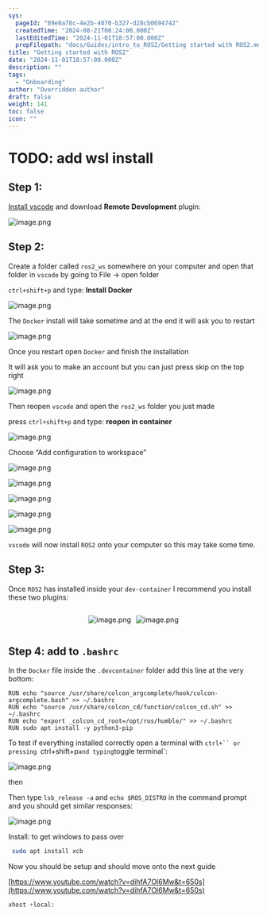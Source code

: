 ```yaml
---
sys:
  pageId: "89e0a78c-4e2b-4070-b327-d28cb0694742"
  createdTime: "2024-08-21T00:24:00.000Z"
  lastEditedTime: "2024-11-01T18:57:00.000Z"
  propFilepath: "docs/Guides/intro_to_ROS2/Getting started with ROS2.md"
title: "Getting started with ROS2"
date: "2024-11-01T18:57:00.000Z"
description: ""
tags:
  - "Onboarding"
author: "Overridden author"
draft: false
weight: 141
toc: false
icon: ""
---
```


# TODO: add wsl install

## Step 1:

[Install vscode](https://code.visualstudio.com/download) and download **Remote Development** plugin:

![image.png](https://prod-files-secure.s3.us-west-2.amazonaws.com/d518164a-d88e-44d1-a4ee-3adb3bd8bce0/efb52993-1881-4a40-b95e-6f020334f022/image.png?X-Amz-Algorithm=AWS4-HMAC-SHA256&X-Amz-Content-Sha256=UNSIGNED-PAYLOAD&X-Amz-Credential=ASIAZI2LB466QQMQV2GN%2F20250210%2Fus-west-2%2Fs3%2Faws4_request&X-Amz-Date=20250210T003711Z&X-Amz-Expires=3600&X-Amz-Security-Token=IQoJb3JpZ2luX2VjEJf%2F%2F%2F%2F%2F%2F%2F%2F%2F%2FwEaCXVzLXdlc3QtMiJHMEUCIQDY97SyDmmpJTW0SFVv7G4gJVn6CLHRimuue7AY79PHpwIgQRiRR1U43BdBRiGFKDvj3Bu%2B%2FROf4ehawz15XxKOV1cqiAQIsP%2F%2F%2F%2F%2F%2F%2F%2F%2F%2FARAAGgw2Mzc0MjMxODM4MDUiDFWbqY%2FVpaxDhgZbySrcA7lUANn4oL1XLAMGXt%2BL99RLmoItKph26JJQ1clzUgrk29Ekox1S4lGa8QuFxqY8eBg3ABHFWlJ2wJ%2BpQ4WyiSE8ZOdRhjYL80QtPAv0pur01PCTm%2FftdTBg85lgsy%2FzxQHrZYe1%2FAtKSkZNslTAUd3PlnG6s9vPtUKD4rqsc%2FxzAwNoc5mBn9PTx6xzZq5JGmxbwrMw6%2BRQ3izVxnQDmKgQ39HSVti59YqWiViHBgG%2BeG4J9in0ThEAXUUfEuZBJNOMpGkA3NTZTSKwLQ0A6TIHXrgR80XGwBQun%2BE4K2J2K%2FoQsWsA7HFda1%2FpeEqt1%2F14LGTfmf4wqFQT7ctOM0Wc88RdLeO%2FU1GOD19Jm6gd4enUH8lBPCaO5XAMaLm1F8UD6iJpE2zxXmpg3HAe3sDlXknjNRZvwX4V9eZhwkDIJIDsvgp2NCcSFCWpYLjPbFw9YHJ6Qtj0RSslzIBGqBlLucjcL4x87OrNblE9fWOr78kqg%2Bax%2FFzbMWevTO2ytLoDiV7dSTf8pGPJQTvyU5qmiNTZpsr0oZrlyHY5xglUrRef6RJox9N9ENKS5Cy%2Bq%2FAnkGCrEB%2BP3wlVLkMFrePCKCY7AtF7XDBFUgarP08%2FZyFt%2Fvzm2Gn4LaVGMPfgpL0GOqUBhirU%2Be5bTeYNNYE0GD4WKoqfao%2FZAjZ6JCGPjMN7f9PIcxv4vzLTmtzZ48nmVA%2Bp0jMHYo4BZT7tS9XjtB%2FEY%2FtYLW8njY2EqtHWEIouksXsT0t7YZXbfSCkjobF2uRpz00relGn3gTtoJjiJlzNOR9p3J41%2F5rj%2BwBW8EdQk7eWLPqM%2BdC0X%2BBI%2FQ4Ij62ylu%2FE6jfLue98djTzEFZ6gjjleqFO&X-Amz-Signature=44eb7a3298e0ccf335852075d5b7dcf48ef77a5495bfee5eac803beff003b4e8&X-Amz-SignedHeaders=host&x-id=GetObject)

## Step 2:

Create a folder called `ros2_ws` somewhere on your computer and open that folder in `vscode` by going to File → open folder 

`ctrl+shift+p` and type: **Install Docker**

![image.png](https://prod-files-secure.s3.us-west-2.amazonaws.com/d518164a-d88e-44d1-a4ee-3adb3bd8bce0/2269dc0e-1cd5-47ff-bceb-c04ad9b2eab0/image.png?X-Amz-Algorithm=AWS4-HMAC-SHA256&X-Amz-Content-Sha256=UNSIGNED-PAYLOAD&X-Amz-Credential=ASIAZI2LB466QQMQV2GN%2F20250210%2Fus-west-2%2Fs3%2Faws4_request&X-Amz-Date=20250210T003711Z&X-Amz-Expires=3600&X-Amz-Security-Token=IQoJb3JpZ2luX2VjEJf%2F%2F%2F%2F%2F%2F%2F%2F%2F%2FwEaCXVzLXdlc3QtMiJHMEUCIQDY97SyDmmpJTW0SFVv7G4gJVn6CLHRimuue7AY79PHpwIgQRiRR1U43BdBRiGFKDvj3Bu%2B%2FROf4ehawz15XxKOV1cqiAQIsP%2F%2F%2F%2F%2F%2F%2F%2F%2F%2FARAAGgw2Mzc0MjMxODM4MDUiDFWbqY%2FVpaxDhgZbySrcA7lUANn4oL1XLAMGXt%2BL99RLmoItKph26JJQ1clzUgrk29Ekox1S4lGa8QuFxqY8eBg3ABHFWlJ2wJ%2BpQ4WyiSE8ZOdRhjYL80QtPAv0pur01PCTm%2FftdTBg85lgsy%2FzxQHrZYe1%2FAtKSkZNslTAUd3PlnG6s9vPtUKD4rqsc%2FxzAwNoc5mBn9PTx6xzZq5JGmxbwrMw6%2BRQ3izVxnQDmKgQ39HSVti59YqWiViHBgG%2BeG4J9in0ThEAXUUfEuZBJNOMpGkA3NTZTSKwLQ0A6TIHXrgR80XGwBQun%2BE4K2J2K%2FoQsWsA7HFda1%2FpeEqt1%2F14LGTfmf4wqFQT7ctOM0Wc88RdLeO%2FU1GOD19Jm6gd4enUH8lBPCaO5XAMaLm1F8UD6iJpE2zxXmpg3HAe3sDlXknjNRZvwX4V9eZhwkDIJIDsvgp2NCcSFCWpYLjPbFw9YHJ6Qtj0RSslzIBGqBlLucjcL4x87OrNblE9fWOr78kqg%2Bax%2FFzbMWevTO2ytLoDiV7dSTf8pGPJQTvyU5qmiNTZpsr0oZrlyHY5xglUrRef6RJox9N9ENKS5Cy%2Bq%2FAnkGCrEB%2BP3wlVLkMFrePCKCY7AtF7XDBFUgarP08%2FZyFt%2Fvzm2Gn4LaVGMPfgpL0GOqUBhirU%2Be5bTeYNNYE0GD4WKoqfao%2FZAjZ6JCGPjMN7f9PIcxv4vzLTmtzZ48nmVA%2Bp0jMHYo4BZT7tS9XjtB%2FEY%2FtYLW8njY2EqtHWEIouksXsT0t7YZXbfSCkjobF2uRpz00relGn3gTtoJjiJlzNOR9p3J41%2F5rj%2BwBW8EdQk7eWLPqM%2BdC0X%2BBI%2FQ4Ij62ylu%2FE6jfLue98djTzEFZ6gjjleqFO&X-Amz-Signature=9d47dc7c04066be2af6a8b8f10489011f52ebbbf02e5bf3220eab5588554a824&X-Amz-SignedHeaders=host&x-id=GetObject)

The `Docker` install will take sometime and at the end it will ask you to restart

![image.png](https://prod-files-secure.s3.us-west-2.amazonaws.com/d518164a-d88e-44d1-a4ee-3adb3bd8bce0/ed233f78-be33-4b1f-b89c-9c346c0e961e/image.png?X-Amz-Algorithm=AWS4-HMAC-SHA256&X-Amz-Content-Sha256=UNSIGNED-PAYLOAD&X-Amz-Credential=ASIAZI2LB466QQMQV2GN%2F20250210%2Fus-west-2%2Fs3%2Faws4_request&X-Amz-Date=20250210T003711Z&X-Amz-Expires=3600&X-Amz-Security-Token=IQoJb3JpZ2luX2VjEJf%2F%2F%2F%2F%2F%2F%2F%2F%2F%2FwEaCXVzLXdlc3QtMiJHMEUCIQDY97SyDmmpJTW0SFVv7G4gJVn6CLHRimuue7AY79PHpwIgQRiRR1U43BdBRiGFKDvj3Bu%2B%2FROf4ehawz15XxKOV1cqiAQIsP%2F%2F%2F%2F%2F%2F%2F%2F%2F%2FARAAGgw2Mzc0MjMxODM4MDUiDFWbqY%2FVpaxDhgZbySrcA7lUANn4oL1XLAMGXt%2BL99RLmoItKph26JJQ1clzUgrk29Ekox1S4lGa8QuFxqY8eBg3ABHFWlJ2wJ%2BpQ4WyiSE8ZOdRhjYL80QtPAv0pur01PCTm%2FftdTBg85lgsy%2FzxQHrZYe1%2FAtKSkZNslTAUd3PlnG6s9vPtUKD4rqsc%2FxzAwNoc5mBn9PTx6xzZq5JGmxbwrMw6%2BRQ3izVxnQDmKgQ39HSVti59YqWiViHBgG%2BeG4J9in0ThEAXUUfEuZBJNOMpGkA3NTZTSKwLQ0A6TIHXrgR80XGwBQun%2BE4K2J2K%2FoQsWsA7HFda1%2FpeEqt1%2F14LGTfmf4wqFQT7ctOM0Wc88RdLeO%2FU1GOD19Jm6gd4enUH8lBPCaO5XAMaLm1F8UD6iJpE2zxXmpg3HAe3sDlXknjNRZvwX4V9eZhwkDIJIDsvgp2NCcSFCWpYLjPbFw9YHJ6Qtj0RSslzIBGqBlLucjcL4x87OrNblE9fWOr78kqg%2Bax%2FFzbMWevTO2ytLoDiV7dSTf8pGPJQTvyU5qmiNTZpsr0oZrlyHY5xglUrRef6RJox9N9ENKS5Cy%2Bq%2FAnkGCrEB%2BP3wlVLkMFrePCKCY7AtF7XDBFUgarP08%2FZyFt%2Fvzm2Gn4LaVGMPfgpL0GOqUBhirU%2Be5bTeYNNYE0GD4WKoqfao%2FZAjZ6JCGPjMN7f9PIcxv4vzLTmtzZ48nmVA%2Bp0jMHYo4BZT7tS9XjtB%2FEY%2FtYLW8njY2EqtHWEIouksXsT0t7YZXbfSCkjobF2uRpz00relGn3gTtoJjiJlzNOR9p3J41%2F5rj%2BwBW8EdQk7eWLPqM%2BdC0X%2BBI%2FQ4Ij62ylu%2FE6jfLue98djTzEFZ6gjjleqFO&X-Amz-Signature=4fbf5153f4ecca01d83c4bf63e5526ee2895cab530f147bce9b5ec1ab521d65e&X-Amz-SignedHeaders=host&x-id=GetObject)

Once you restart open `Docker` and finish the installation

It will ask you to make an account but you can just press skip on the top right

![image.png](https://prod-files-secure.s3.us-west-2.amazonaws.com/d518164a-d88e-44d1-a4ee-3adb3bd8bce0/21010ad9-1659-4fd9-9f59-9932a09b2a3d/image.png?X-Amz-Algorithm=AWS4-HMAC-SHA256&X-Amz-Content-Sha256=UNSIGNED-PAYLOAD&X-Amz-Credential=ASIAZI2LB466QQMQV2GN%2F20250210%2Fus-west-2%2Fs3%2Faws4_request&X-Amz-Date=20250210T003711Z&X-Amz-Expires=3600&X-Amz-Security-Token=IQoJb3JpZ2luX2VjEJf%2F%2F%2F%2F%2F%2F%2F%2F%2F%2FwEaCXVzLXdlc3QtMiJHMEUCIQDY97SyDmmpJTW0SFVv7G4gJVn6CLHRimuue7AY79PHpwIgQRiRR1U43BdBRiGFKDvj3Bu%2B%2FROf4ehawz15XxKOV1cqiAQIsP%2F%2F%2F%2F%2F%2F%2F%2F%2F%2FARAAGgw2Mzc0MjMxODM4MDUiDFWbqY%2FVpaxDhgZbySrcA7lUANn4oL1XLAMGXt%2BL99RLmoItKph26JJQ1clzUgrk29Ekox1S4lGa8QuFxqY8eBg3ABHFWlJ2wJ%2BpQ4WyiSE8ZOdRhjYL80QtPAv0pur01PCTm%2FftdTBg85lgsy%2FzxQHrZYe1%2FAtKSkZNslTAUd3PlnG6s9vPtUKD4rqsc%2FxzAwNoc5mBn9PTx6xzZq5JGmxbwrMw6%2BRQ3izVxnQDmKgQ39HSVti59YqWiViHBgG%2BeG4J9in0ThEAXUUfEuZBJNOMpGkA3NTZTSKwLQ0A6TIHXrgR80XGwBQun%2BE4K2J2K%2FoQsWsA7HFda1%2FpeEqt1%2F14LGTfmf4wqFQT7ctOM0Wc88RdLeO%2FU1GOD19Jm6gd4enUH8lBPCaO5XAMaLm1F8UD6iJpE2zxXmpg3HAe3sDlXknjNRZvwX4V9eZhwkDIJIDsvgp2NCcSFCWpYLjPbFw9YHJ6Qtj0RSslzIBGqBlLucjcL4x87OrNblE9fWOr78kqg%2Bax%2FFzbMWevTO2ytLoDiV7dSTf8pGPJQTvyU5qmiNTZpsr0oZrlyHY5xglUrRef6RJox9N9ENKS5Cy%2Bq%2FAnkGCrEB%2BP3wlVLkMFrePCKCY7AtF7XDBFUgarP08%2FZyFt%2Fvzm2Gn4LaVGMPfgpL0GOqUBhirU%2Be5bTeYNNYE0GD4WKoqfao%2FZAjZ6JCGPjMN7f9PIcxv4vzLTmtzZ48nmVA%2Bp0jMHYo4BZT7tS9XjtB%2FEY%2FtYLW8njY2EqtHWEIouksXsT0t7YZXbfSCkjobF2uRpz00relGn3gTtoJjiJlzNOR9p3J41%2F5rj%2BwBW8EdQk7eWLPqM%2BdC0X%2BBI%2FQ4Ij62ylu%2FE6jfLue98djTzEFZ6gjjleqFO&X-Amz-Signature=3bb5452d58d9fc518b985888520637c4b5c45d43ce36c7e894a5beac40091b4f&X-Amz-SignedHeaders=host&x-id=GetObject)

Then reopen `vscode` and open the `ros2_ws` folder you just made

press `ctrl+shift+p` and type: **reopen in container**

![image.png](https://prod-files-secure.s3.us-west-2.amazonaws.com/d518164a-d88e-44d1-a4ee-3adb3bd8bce0/4e93b8c2-41ad-488c-8095-c74205196118/image.png?X-Amz-Algorithm=AWS4-HMAC-SHA256&X-Amz-Content-Sha256=UNSIGNED-PAYLOAD&X-Amz-Credential=ASIAZI2LB466QQMQV2GN%2F20250210%2Fus-west-2%2Fs3%2Faws4_request&X-Amz-Date=20250210T003711Z&X-Amz-Expires=3600&X-Amz-Security-Token=IQoJb3JpZ2luX2VjEJf%2F%2F%2F%2F%2F%2F%2F%2F%2F%2FwEaCXVzLXdlc3QtMiJHMEUCIQDY97SyDmmpJTW0SFVv7G4gJVn6CLHRimuue7AY79PHpwIgQRiRR1U43BdBRiGFKDvj3Bu%2B%2FROf4ehawz15XxKOV1cqiAQIsP%2F%2F%2F%2F%2F%2F%2F%2F%2F%2FARAAGgw2Mzc0MjMxODM4MDUiDFWbqY%2FVpaxDhgZbySrcA7lUANn4oL1XLAMGXt%2BL99RLmoItKph26JJQ1clzUgrk29Ekox1S4lGa8QuFxqY8eBg3ABHFWlJ2wJ%2BpQ4WyiSE8ZOdRhjYL80QtPAv0pur01PCTm%2FftdTBg85lgsy%2FzxQHrZYe1%2FAtKSkZNslTAUd3PlnG6s9vPtUKD4rqsc%2FxzAwNoc5mBn9PTx6xzZq5JGmxbwrMw6%2BRQ3izVxnQDmKgQ39HSVti59YqWiViHBgG%2BeG4J9in0ThEAXUUfEuZBJNOMpGkA3NTZTSKwLQ0A6TIHXrgR80XGwBQun%2BE4K2J2K%2FoQsWsA7HFda1%2FpeEqt1%2F14LGTfmf4wqFQT7ctOM0Wc88RdLeO%2FU1GOD19Jm6gd4enUH8lBPCaO5XAMaLm1F8UD6iJpE2zxXmpg3HAe3sDlXknjNRZvwX4V9eZhwkDIJIDsvgp2NCcSFCWpYLjPbFw9YHJ6Qtj0RSslzIBGqBlLucjcL4x87OrNblE9fWOr78kqg%2Bax%2FFzbMWevTO2ytLoDiV7dSTf8pGPJQTvyU5qmiNTZpsr0oZrlyHY5xglUrRef6RJox9N9ENKS5Cy%2Bq%2FAnkGCrEB%2BP3wlVLkMFrePCKCY7AtF7XDBFUgarP08%2FZyFt%2Fvzm2Gn4LaVGMPfgpL0GOqUBhirU%2Be5bTeYNNYE0GD4WKoqfao%2FZAjZ6JCGPjMN7f9PIcxv4vzLTmtzZ48nmVA%2Bp0jMHYo4BZT7tS9XjtB%2FEY%2FtYLW8njY2EqtHWEIouksXsT0t7YZXbfSCkjobF2uRpz00relGn3gTtoJjiJlzNOR9p3J41%2F5rj%2BwBW8EdQk7eWLPqM%2BdC0X%2BBI%2FQ4Ij62ylu%2FE6jfLue98djTzEFZ6gjjleqFO&X-Amz-Signature=06d849bbd204c59361e69d5680da5e64595f630984d1df98e5a6d566e3550026&X-Amz-SignedHeaders=host&x-id=GetObject)

Choose “Add configuration to workspace”

![image.png](https://prod-files-secure.s3.us-west-2.amazonaws.com/d518164a-d88e-44d1-a4ee-3adb3bd8bce0/9560b282-5060-4989-ba37-97e7b2c22476/image.png?X-Amz-Algorithm=AWS4-HMAC-SHA256&X-Amz-Content-Sha256=UNSIGNED-PAYLOAD&X-Amz-Credential=ASIAZI2LB466QQMQV2GN%2F20250210%2Fus-west-2%2Fs3%2Faws4_request&X-Amz-Date=20250210T003711Z&X-Amz-Expires=3600&X-Amz-Security-Token=IQoJb3JpZ2luX2VjEJf%2F%2F%2F%2F%2F%2F%2F%2F%2F%2FwEaCXVzLXdlc3QtMiJHMEUCIQDY97SyDmmpJTW0SFVv7G4gJVn6CLHRimuue7AY79PHpwIgQRiRR1U43BdBRiGFKDvj3Bu%2B%2FROf4ehawz15XxKOV1cqiAQIsP%2F%2F%2F%2F%2F%2F%2F%2F%2F%2FARAAGgw2Mzc0MjMxODM4MDUiDFWbqY%2FVpaxDhgZbySrcA7lUANn4oL1XLAMGXt%2BL99RLmoItKph26JJQ1clzUgrk29Ekox1S4lGa8QuFxqY8eBg3ABHFWlJ2wJ%2BpQ4WyiSE8ZOdRhjYL80QtPAv0pur01PCTm%2FftdTBg85lgsy%2FzxQHrZYe1%2FAtKSkZNslTAUd3PlnG6s9vPtUKD4rqsc%2FxzAwNoc5mBn9PTx6xzZq5JGmxbwrMw6%2BRQ3izVxnQDmKgQ39HSVti59YqWiViHBgG%2BeG4J9in0ThEAXUUfEuZBJNOMpGkA3NTZTSKwLQ0A6TIHXrgR80XGwBQun%2BE4K2J2K%2FoQsWsA7HFda1%2FpeEqt1%2F14LGTfmf4wqFQT7ctOM0Wc88RdLeO%2FU1GOD19Jm6gd4enUH8lBPCaO5XAMaLm1F8UD6iJpE2zxXmpg3HAe3sDlXknjNRZvwX4V9eZhwkDIJIDsvgp2NCcSFCWpYLjPbFw9YHJ6Qtj0RSslzIBGqBlLucjcL4x87OrNblE9fWOr78kqg%2Bax%2FFzbMWevTO2ytLoDiV7dSTf8pGPJQTvyU5qmiNTZpsr0oZrlyHY5xglUrRef6RJox9N9ENKS5Cy%2Bq%2FAnkGCrEB%2BP3wlVLkMFrePCKCY7AtF7XDBFUgarP08%2FZyFt%2Fvzm2Gn4LaVGMPfgpL0GOqUBhirU%2Be5bTeYNNYE0GD4WKoqfao%2FZAjZ6JCGPjMN7f9PIcxv4vzLTmtzZ48nmVA%2Bp0jMHYo4BZT7tS9XjtB%2FEY%2FtYLW8njY2EqtHWEIouksXsT0t7YZXbfSCkjobF2uRpz00relGn3gTtoJjiJlzNOR9p3J41%2F5rj%2BwBW8EdQk7eWLPqM%2BdC0X%2BBI%2FQ4Ij62ylu%2FE6jfLue98djTzEFZ6gjjleqFO&X-Amz-Signature=b840947f7eef770dbfe5efd40905d70d2719b0f154ec1a60d6de3c55fd70f646&X-Amz-SignedHeaders=host&x-id=GetObject)

![image.png](https://prod-files-secure.s3.us-west-2.amazonaws.com/d518164a-d88e-44d1-a4ee-3adb3bd8bce0/2ee63f81-886b-48e8-a553-dc6e5eac99e4/image.png?X-Amz-Algorithm=AWS4-HMAC-SHA256&X-Amz-Content-Sha256=UNSIGNED-PAYLOAD&X-Amz-Credential=ASIAZI2LB466QQMQV2GN%2F20250210%2Fus-west-2%2Fs3%2Faws4_request&X-Amz-Date=20250210T003711Z&X-Amz-Expires=3600&X-Amz-Security-Token=IQoJb3JpZ2luX2VjEJf%2F%2F%2F%2F%2F%2F%2F%2F%2F%2FwEaCXVzLXdlc3QtMiJHMEUCIQDY97SyDmmpJTW0SFVv7G4gJVn6CLHRimuue7AY79PHpwIgQRiRR1U43BdBRiGFKDvj3Bu%2B%2FROf4ehawz15XxKOV1cqiAQIsP%2F%2F%2F%2F%2F%2F%2F%2F%2F%2FARAAGgw2Mzc0MjMxODM4MDUiDFWbqY%2FVpaxDhgZbySrcA7lUANn4oL1XLAMGXt%2BL99RLmoItKph26JJQ1clzUgrk29Ekox1S4lGa8QuFxqY8eBg3ABHFWlJ2wJ%2BpQ4WyiSE8ZOdRhjYL80QtPAv0pur01PCTm%2FftdTBg85lgsy%2FzxQHrZYe1%2FAtKSkZNslTAUd3PlnG6s9vPtUKD4rqsc%2FxzAwNoc5mBn9PTx6xzZq5JGmxbwrMw6%2BRQ3izVxnQDmKgQ39HSVti59YqWiViHBgG%2BeG4J9in0ThEAXUUfEuZBJNOMpGkA3NTZTSKwLQ0A6TIHXrgR80XGwBQun%2BE4K2J2K%2FoQsWsA7HFda1%2FpeEqt1%2F14LGTfmf4wqFQT7ctOM0Wc88RdLeO%2FU1GOD19Jm6gd4enUH8lBPCaO5XAMaLm1F8UD6iJpE2zxXmpg3HAe3sDlXknjNRZvwX4V9eZhwkDIJIDsvgp2NCcSFCWpYLjPbFw9YHJ6Qtj0RSslzIBGqBlLucjcL4x87OrNblE9fWOr78kqg%2Bax%2FFzbMWevTO2ytLoDiV7dSTf8pGPJQTvyU5qmiNTZpsr0oZrlyHY5xglUrRef6RJox9N9ENKS5Cy%2Bq%2FAnkGCrEB%2BP3wlVLkMFrePCKCY7AtF7XDBFUgarP08%2FZyFt%2Fvzm2Gn4LaVGMPfgpL0GOqUBhirU%2Be5bTeYNNYE0GD4WKoqfao%2FZAjZ6JCGPjMN7f9PIcxv4vzLTmtzZ48nmVA%2Bp0jMHYo4BZT7tS9XjtB%2FEY%2FtYLW8njY2EqtHWEIouksXsT0t7YZXbfSCkjobF2uRpz00relGn3gTtoJjiJlzNOR9p3J41%2F5rj%2BwBW8EdQk7eWLPqM%2BdC0X%2BBI%2FQ4Ij62ylu%2FE6jfLue98djTzEFZ6gjjleqFO&X-Amz-Signature=85ad8c5c96fddb255893983d1eb13bbef7ad9acb0615e12067b63e7021bdb6ee&X-Amz-SignedHeaders=host&x-id=GetObject)

![image.png](https://prod-files-secure.s3.us-west-2.amazonaws.com/d518164a-d88e-44d1-a4ee-3adb3bd8bce0/ae1580b2-b048-407e-aed9-b584224a7a04/image.png?X-Amz-Algorithm=AWS4-HMAC-SHA256&X-Amz-Content-Sha256=UNSIGNED-PAYLOAD&X-Amz-Credential=ASIAZI2LB466QQMQV2GN%2F20250210%2Fus-west-2%2Fs3%2Faws4_request&X-Amz-Date=20250210T003711Z&X-Amz-Expires=3600&X-Amz-Security-Token=IQoJb3JpZ2luX2VjEJf%2F%2F%2F%2F%2F%2F%2F%2F%2F%2FwEaCXVzLXdlc3QtMiJHMEUCIQDY97SyDmmpJTW0SFVv7G4gJVn6CLHRimuue7AY79PHpwIgQRiRR1U43BdBRiGFKDvj3Bu%2B%2FROf4ehawz15XxKOV1cqiAQIsP%2F%2F%2F%2F%2F%2F%2F%2F%2F%2FARAAGgw2Mzc0MjMxODM4MDUiDFWbqY%2FVpaxDhgZbySrcA7lUANn4oL1XLAMGXt%2BL99RLmoItKph26JJQ1clzUgrk29Ekox1S4lGa8QuFxqY8eBg3ABHFWlJ2wJ%2BpQ4WyiSE8ZOdRhjYL80QtPAv0pur01PCTm%2FftdTBg85lgsy%2FzxQHrZYe1%2FAtKSkZNslTAUd3PlnG6s9vPtUKD4rqsc%2FxzAwNoc5mBn9PTx6xzZq5JGmxbwrMw6%2BRQ3izVxnQDmKgQ39HSVti59YqWiViHBgG%2BeG4J9in0ThEAXUUfEuZBJNOMpGkA3NTZTSKwLQ0A6TIHXrgR80XGwBQun%2BE4K2J2K%2FoQsWsA7HFda1%2FpeEqt1%2F14LGTfmf4wqFQT7ctOM0Wc88RdLeO%2FU1GOD19Jm6gd4enUH8lBPCaO5XAMaLm1F8UD6iJpE2zxXmpg3HAe3sDlXknjNRZvwX4V9eZhwkDIJIDsvgp2NCcSFCWpYLjPbFw9YHJ6Qtj0RSslzIBGqBlLucjcL4x87OrNblE9fWOr78kqg%2Bax%2FFzbMWevTO2ytLoDiV7dSTf8pGPJQTvyU5qmiNTZpsr0oZrlyHY5xglUrRef6RJox9N9ENKS5Cy%2Bq%2FAnkGCrEB%2BP3wlVLkMFrePCKCY7AtF7XDBFUgarP08%2FZyFt%2Fvzm2Gn4LaVGMPfgpL0GOqUBhirU%2Be5bTeYNNYE0GD4WKoqfao%2FZAjZ6JCGPjMN7f9PIcxv4vzLTmtzZ48nmVA%2Bp0jMHYo4BZT7tS9XjtB%2FEY%2FtYLW8njY2EqtHWEIouksXsT0t7YZXbfSCkjobF2uRpz00relGn3gTtoJjiJlzNOR9p3J41%2F5rj%2BwBW8EdQk7eWLPqM%2BdC0X%2BBI%2FQ4Ij62ylu%2FE6jfLue98djTzEFZ6gjjleqFO&X-Amz-Signature=cee86d049c3b23a308fb162751a536f410f0b8eeb7e3439c29da121eea0702e2&X-Amz-SignedHeaders=host&x-id=GetObject)

![image.png](https://prod-files-secure.s3.us-west-2.amazonaws.com/d518164a-d88e-44d1-a4ee-3adb3bd8bce0/53255b28-f75e-430f-b9e3-c0ac8577e42b/image.png?X-Amz-Algorithm=AWS4-HMAC-SHA256&X-Amz-Content-Sha256=UNSIGNED-PAYLOAD&X-Amz-Credential=ASIAZI2LB466QQMQV2GN%2F20250210%2Fus-west-2%2Fs3%2Faws4_request&X-Amz-Date=20250210T003711Z&X-Amz-Expires=3600&X-Amz-Security-Token=IQoJb3JpZ2luX2VjEJf%2F%2F%2F%2F%2F%2F%2F%2F%2F%2FwEaCXVzLXdlc3QtMiJHMEUCIQDY97SyDmmpJTW0SFVv7G4gJVn6CLHRimuue7AY79PHpwIgQRiRR1U43BdBRiGFKDvj3Bu%2B%2FROf4ehawz15XxKOV1cqiAQIsP%2F%2F%2F%2F%2F%2F%2F%2F%2F%2FARAAGgw2Mzc0MjMxODM4MDUiDFWbqY%2FVpaxDhgZbySrcA7lUANn4oL1XLAMGXt%2BL99RLmoItKph26JJQ1clzUgrk29Ekox1S4lGa8QuFxqY8eBg3ABHFWlJ2wJ%2BpQ4WyiSE8ZOdRhjYL80QtPAv0pur01PCTm%2FftdTBg85lgsy%2FzxQHrZYe1%2FAtKSkZNslTAUd3PlnG6s9vPtUKD4rqsc%2FxzAwNoc5mBn9PTx6xzZq5JGmxbwrMw6%2BRQ3izVxnQDmKgQ39HSVti59YqWiViHBgG%2BeG4J9in0ThEAXUUfEuZBJNOMpGkA3NTZTSKwLQ0A6TIHXrgR80XGwBQun%2BE4K2J2K%2FoQsWsA7HFda1%2FpeEqt1%2F14LGTfmf4wqFQT7ctOM0Wc88RdLeO%2FU1GOD19Jm6gd4enUH8lBPCaO5XAMaLm1F8UD6iJpE2zxXmpg3HAe3sDlXknjNRZvwX4V9eZhwkDIJIDsvgp2NCcSFCWpYLjPbFw9YHJ6Qtj0RSslzIBGqBlLucjcL4x87OrNblE9fWOr78kqg%2Bax%2FFzbMWevTO2ytLoDiV7dSTf8pGPJQTvyU5qmiNTZpsr0oZrlyHY5xglUrRef6RJox9N9ENKS5Cy%2Bq%2FAnkGCrEB%2BP3wlVLkMFrePCKCY7AtF7XDBFUgarP08%2FZyFt%2Fvzm2Gn4LaVGMPfgpL0GOqUBhirU%2Be5bTeYNNYE0GD4WKoqfao%2FZAjZ6JCGPjMN7f9PIcxv4vzLTmtzZ48nmVA%2Bp0jMHYo4BZT7tS9XjtB%2FEY%2FtYLW8njY2EqtHWEIouksXsT0t7YZXbfSCkjobF2uRpz00relGn3gTtoJjiJlzNOR9p3J41%2F5rj%2BwBW8EdQk7eWLPqM%2BdC0X%2BBI%2FQ4Ij62ylu%2FE6jfLue98djTzEFZ6gjjleqFO&X-Amz-Signature=f71ac2c3371d6b6be1faf89805a9c82e5d33f884eaab1b22f062037e1492efd8&X-Amz-SignedHeaders=host&x-id=GetObject)

![image.png](https://prod-files-secure.s3.us-west-2.amazonaws.com/d518164a-d88e-44d1-a4ee-3adb3bd8bce0/7c562767-5af9-4ffb-97d1-327bcdf4ee00/image.png?X-Amz-Algorithm=AWS4-HMAC-SHA256&X-Amz-Content-Sha256=UNSIGNED-PAYLOAD&X-Amz-Credential=ASIAZI2LB466QQMQV2GN%2F20250210%2Fus-west-2%2Fs3%2Faws4_request&X-Amz-Date=20250210T003711Z&X-Amz-Expires=3600&X-Amz-Security-Token=IQoJb3JpZ2luX2VjEJf%2F%2F%2F%2F%2F%2F%2F%2F%2F%2FwEaCXVzLXdlc3QtMiJHMEUCIQDY97SyDmmpJTW0SFVv7G4gJVn6CLHRimuue7AY79PHpwIgQRiRR1U43BdBRiGFKDvj3Bu%2B%2FROf4ehawz15XxKOV1cqiAQIsP%2F%2F%2F%2F%2F%2F%2F%2F%2F%2FARAAGgw2Mzc0MjMxODM4MDUiDFWbqY%2FVpaxDhgZbySrcA7lUANn4oL1XLAMGXt%2BL99RLmoItKph26JJQ1clzUgrk29Ekox1S4lGa8QuFxqY8eBg3ABHFWlJ2wJ%2BpQ4WyiSE8ZOdRhjYL80QtPAv0pur01PCTm%2FftdTBg85lgsy%2FzxQHrZYe1%2FAtKSkZNslTAUd3PlnG6s9vPtUKD4rqsc%2FxzAwNoc5mBn9PTx6xzZq5JGmxbwrMw6%2BRQ3izVxnQDmKgQ39HSVti59YqWiViHBgG%2BeG4J9in0ThEAXUUfEuZBJNOMpGkA3NTZTSKwLQ0A6TIHXrgR80XGwBQun%2BE4K2J2K%2FoQsWsA7HFda1%2FpeEqt1%2F14LGTfmf4wqFQT7ctOM0Wc88RdLeO%2FU1GOD19Jm6gd4enUH8lBPCaO5XAMaLm1F8UD6iJpE2zxXmpg3HAe3sDlXknjNRZvwX4V9eZhwkDIJIDsvgp2NCcSFCWpYLjPbFw9YHJ6Qtj0RSslzIBGqBlLucjcL4x87OrNblE9fWOr78kqg%2Bax%2FFzbMWevTO2ytLoDiV7dSTf8pGPJQTvyU5qmiNTZpsr0oZrlyHY5xglUrRef6RJox9N9ENKS5Cy%2Bq%2FAnkGCrEB%2BP3wlVLkMFrePCKCY7AtF7XDBFUgarP08%2FZyFt%2Fvzm2Gn4LaVGMPfgpL0GOqUBhirU%2Be5bTeYNNYE0GD4WKoqfao%2FZAjZ6JCGPjMN7f9PIcxv4vzLTmtzZ48nmVA%2Bp0jMHYo4BZT7tS9XjtB%2FEY%2FtYLW8njY2EqtHWEIouksXsT0t7YZXbfSCkjobF2uRpz00relGn3gTtoJjiJlzNOR9p3J41%2F5rj%2BwBW8EdQk7eWLPqM%2BdC0X%2BBI%2FQ4Ij62ylu%2FE6jfLue98djTzEFZ6gjjleqFO&X-Amz-Signature=2de9e783de326ef951d6862d76027bc82c29aa61fbee62e7b858ae4c3e02f278&X-Amz-SignedHeaders=host&x-id=GetObject)

`vscode` will now install `ROS2` onto your computer so this may take some time.

## Step 3:

Once `ROS2` has installed inside your `dev-container` I recommend you install these two plugins:

<div style="display: flex;flex-direction: row; column-gap:10px; max-width: 630px;justify-content: center;">
<div>

![image.png](https://prod-files-secure.s3.us-west-2.amazonaws.com/d518164a-d88e-44d1-a4ee-3adb3bd8bce0/3fc3d550-5a54-4ba1-ba6b-faa01cdb7369/image.png?X-Amz-Algorithm=AWS4-HMAC-SHA256&X-Amz-Content-Sha256=UNSIGNED-PAYLOAD&X-Amz-Credential=ASIAZI2LB466YL7JF4DY%2F20250210%2Fus-west-2%2Fs3%2Faws4_request&X-Amz-Date=20250210T003717Z&X-Amz-Expires=3600&X-Amz-Security-Token=IQoJb3JpZ2luX2VjEJf%2F%2F%2F%2F%2F%2F%2F%2F%2F%2FwEaCXVzLXdlc3QtMiJIMEYCIQCiMEcNaVZlpiLt2GfFbWhExfWuShk%2F3LlMmWqyGy9%2B4QIhALGoH6ZQNF3i%2FyoA%2FYoDWF68E4xZkCmKqyjoZ5oFV1XfKogECLD%2F%2F%2F%2F%2F%2F%2F%2F%2F%2FwEQABoMNjM3NDIzMTgzODA1Igz5uASWdCpWqkjdLecq3APbgKt6vUPMOWgxPBOlrK%2FJM3js%2BoUjRgFybwZfgc5Gz1mmazZWIXvYo5YoCckWuEZzM6fJVSGg%2FyTjyYg89DxP9mqpqc4gQ6mu1LdCltyxulwAbYbf%2BtIgN60ORSFf%2BN1RjNEcOkWa06jDMdsN2h5BNwretDZeq0ttfs8F5ldlkVnFvHUThzfwgVO8F867Cw%2BxqX2YmhxlhS%2BLzlKjC7o4FkMKZH1%2FP7VdNHjgk2lyJHuwDG0zpuCjzB%2B5vrPJUZXJTNpC4Nztx1uDI5i5ay%2FFvTMSfmPne7uPfD7UQUbN2UhPiXTRduKQ%2F2BrcljVEa7cPv3Ybm4wReVb9Rvyjpg7HghY5sMijnKFhVcdyPvusUhpoW%2BFIel9aZotkFPVliGkCIiUvdPnW0X8hIw%2FJouI4dbhPOYXr49o3YqJXolgoDl0KfZpZldW5ZYlBhb%2F6U6d7RRcN9zGZuhT0VZaymlTpb0eHXrXqG4KQ1qjvedQK1P4yoThEJmplQProSQTK1J3hibyKrb%2FG6pre2W7KAu7FdUTz5IZpiX4ipYr6catrySaW2atpLlbqom%2FxXp1ix40irT7AaMYaHI5Ebk8lWFSOB2pZuHB6eZZ%2FbZ6Mnu6F8RcwrTfxXkHaWTUnTDc4KS9BjqkAZywb4u6N76EV0Fe9luZ%2FwUtMf9BDqsyaBtTWt4iUis9yzUK7E62iEuxB0q2Wj6%2FljWhS36PxPwY%2BbzRi%2BfxaHDvJEp5gMvJp5w0gLMc0EWUuH4%2FLRFMdiV1LPRYZDsytcqWHxMZ3FJOR%2FZjDMFu4PQA3iEoJAYqWCekZ7LOJAskEgUP7u5yQjvpkjDRTIammxiKvP%2FRGGURedZTSzc1rg0Kd1uf&X-Amz-Signature=882b5ffa14d1298545407435f36b9434c32e68d002bd22067b27469275c06166&X-Amz-SignedHeaders=host&x-id=GetObject)

</div>
<div>

![image.png](https://prod-files-secure.s3.us-west-2.amazonaws.com/d518164a-d88e-44d1-a4ee-3adb3bd8bce0/d994cc66-13c2-4093-a5a3-f84cf4601a82/image.png?X-Amz-Algorithm=AWS4-HMAC-SHA256&X-Amz-Content-Sha256=UNSIGNED-PAYLOAD&X-Amz-Credential=ASIAZI2LB4666XPZ3AYL%2F20250210%2Fus-west-2%2Fs3%2Faws4_request&X-Amz-Date=20250210T003718Z&X-Amz-Expires=3600&X-Amz-Security-Token=IQoJb3JpZ2luX2VjEJf%2F%2F%2F%2F%2F%2F%2F%2F%2F%2FwEaCXVzLXdlc3QtMiJGMEQCIERkE8NQAguUnEVES%2Ff1o1gJimNzwBux4JYxLx9n7mC3AiA2XL3Fqb4wSJLiolIZeh%2BzwmgU9Bw474jQx1WlZZc2IyqIBAiw%2F%2F%2F%2F%2F%2F%2F%2F%2F%2F8BEAAaDDYzNzQyMzE4MzgwNSIMvF9nraW9ChvRn2joKtwDBfn84k5RboGr2UtXii7QPFSIEGGHh0uAndMkQRkorgbVBFjY3uaySqmbzHgyEoN23pWXCzZty%2FW4SEDoYWHX2M259fYiIrgos1MQ3scwGp6N4%2F4ClNJ%2B57Xxvt%2BwB4tomenwb2cAmtoc%2BJCOsJ7YW7OOoovPPnpjInR%2B5Y4Oo0FMPutz2tDgBUg5tbHUeSdEDmJF6EHMlPYyCt%2FOXcy8jZHh2XJrIbf%2BiixNsEyCkFJwpBSIDybd3CnAPSEB%2BKZs4ez3XIFDeqLOAjcuO6gRyRBTj1bg9%2BttlMzI3HYlBQkO7Zj6FYKyBpnkynl3xpCxqoF%2BxxJWc1IwR5owJwmel7YRbgodYeyylyadHy5h6MXcgHLAzMC56nwMQWsvwQQM%2Baxug7pTj%2FHnF%2F3OL33u35S0fcmlVSN60MYexNC5qVAKCSGOWQdM%2BTjuosmaVKiaLwnc0Pllav5MCZp1%2BcVcUpzh1RTIJMfXzw%2BRQ3%2F9PZfArUL30Mw9%2BjHXJdGDCKVUxZ70tXKVEPgTFH4lVbVKzgXJj0vszq%2BovGetAwJulrSVwvmAxjsiEU9sSsLVHp4CnYQG67gAECTU0s4eIsajaZ0xmyRcfI070zAitd%2BEvQue2yfttjVJyQRvjKYwteCkvQY6pgEhHz%2FXu1v3Kv7zBBeWihskSsQjiBTQu3ofAqtCawdmV2gpRtooKfdSaj4PgPAtF0dgrerdfzLvti9v%2B3EX0YXdJbRgyWILdHsQbGdhV0D3UWjLOEgy7adSz%2FTuIcti7t9Ld5Vv0ri1DHFw5Qu9qBtTqsY5IqlnEFxsQzwLQw6ynAl9nrayrBNAxIlKVx6SCyAJbsczdfroWa%2FzsGZ0uGWTwXkSeLIf&X-Amz-Signature=3c2ee4788aae671469cd259c52933727183c99d497ae47e7774edb58ec05924f&X-Amz-SignedHeaders=host&x-id=GetObject)

</div>
</div>

## Step 4: add to `.bashrc`

In the `Docker` file inside the `.devcontainer` folder add this line at the very bottom: 

```docker
RUN echo "source /usr/share/colcon_argcomplete/hook/colcon-argcomplete.bash" >> ~/.bashrc
RUN echo "source /usr/share/colcon_cd/function/colcon_cd.sh" >> ~/.bashrc
RUN echo "export _colcon_cd_root=/opt/ros/humble/" >> ~/.bashrc
RUN sudo apt install -y python3-pip 
```

To test if everything installed correctly open a terminal with `ctrl+`` or pressing `ctrl+shift+p` and typing `toggle terminal`:

![image.png](https://prod-files-secure.s3.us-west-2.amazonaws.com/d518164a-d88e-44d1-a4ee-3adb3bd8bce0/6a4943d8-b04e-4c02-9a58-775f3384d1a5/image.png?X-Amz-Algorithm=AWS4-HMAC-SHA256&X-Amz-Content-Sha256=UNSIGNED-PAYLOAD&X-Amz-Credential=ASIAZI2LB466QQMQV2GN%2F20250210%2Fus-west-2%2Fs3%2Faws4_request&X-Amz-Date=20250210T003711Z&X-Amz-Expires=3600&X-Amz-Security-Token=IQoJb3JpZ2luX2VjEJf%2F%2F%2F%2F%2F%2F%2F%2F%2F%2FwEaCXVzLXdlc3QtMiJHMEUCIQDY97SyDmmpJTW0SFVv7G4gJVn6CLHRimuue7AY79PHpwIgQRiRR1U43BdBRiGFKDvj3Bu%2B%2FROf4ehawz15XxKOV1cqiAQIsP%2F%2F%2F%2F%2F%2F%2F%2F%2F%2FARAAGgw2Mzc0MjMxODM4MDUiDFWbqY%2FVpaxDhgZbySrcA7lUANn4oL1XLAMGXt%2BL99RLmoItKph26JJQ1clzUgrk29Ekox1S4lGa8QuFxqY8eBg3ABHFWlJ2wJ%2BpQ4WyiSE8ZOdRhjYL80QtPAv0pur01PCTm%2FftdTBg85lgsy%2FzxQHrZYe1%2FAtKSkZNslTAUd3PlnG6s9vPtUKD4rqsc%2FxzAwNoc5mBn9PTx6xzZq5JGmxbwrMw6%2BRQ3izVxnQDmKgQ39HSVti59YqWiViHBgG%2BeG4J9in0ThEAXUUfEuZBJNOMpGkA3NTZTSKwLQ0A6TIHXrgR80XGwBQun%2BE4K2J2K%2FoQsWsA7HFda1%2FpeEqt1%2F14LGTfmf4wqFQT7ctOM0Wc88RdLeO%2FU1GOD19Jm6gd4enUH8lBPCaO5XAMaLm1F8UD6iJpE2zxXmpg3HAe3sDlXknjNRZvwX4V9eZhwkDIJIDsvgp2NCcSFCWpYLjPbFw9YHJ6Qtj0RSslzIBGqBlLucjcL4x87OrNblE9fWOr78kqg%2Bax%2FFzbMWevTO2ytLoDiV7dSTf8pGPJQTvyU5qmiNTZpsr0oZrlyHY5xglUrRef6RJox9N9ENKS5Cy%2Bq%2FAnkGCrEB%2BP3wlVLkMFrePCKCY7AtF7XDBFUgarP08%2FZyFt%2Fvzm2Gn4LaVGMPfgpL0GOqUBhirU%2Be5bTeYNNYE0GD4WKoqfao%2FZAjZ6JCGPjMN7f9PIcxv4vzLTmtzZ48nmVA%2Bp0jMHYo4BZT7tS9XjtB%2FEY%2FtYLW8njY2EqtHWEIouksXsT0t7YZXbfSCkjobF2uRpz00relGn3gTtoJjiJlzNOR9p3J41%2F5rj%2BwBW8EdQk7eWLPqM%2BdC0X%2BBI%2FQ4Ij62ylu%2FE6jfLue98djTzEFZ6gjjleqFO&X-Amz-Signature=fb5a3af1bd89ba6c6bf756d401523fb077f3972febb86d05d5f536d851ae75e6&X-Amz-SignedHeaders=host&x-id=GetObject)

then 

Then type `lsb_release -a` and `echo $ROS_DISTRO` in the command prompt and you should get similar responses:

![image.png](https://prod-files-secure.s3.us-west-2.amazonaws.com/d518164a-d88e-44d1-a4ee-3adb3bd8bce0/3e635dec-a805-4e85-8b9e-d000e5b71a4e/image.png?X-Amz-Algorithm=AWS4-HMAC-SHA256&X-Amz-Content-Sha256=UNSIGNED-PAYLOAD&X-Amz-Credential=ASIAZI2LB466QQMQV2GN%2F20250210%2Fus-west-2%2Fs3%2Faws4_request&X-Amz-Date=20250210T003711Z&X-Amz-Expires=3600&X-Amz-Security-Token=IQoJb3JpZ2luX2VjEJf%2F%2F%2F%2F%2F%2F%2F%2F%2F%2FwEaCXVzLXdlc3QtMiJHMEUCIQDY97SyDmmpJTW0SFVv7G4gJVn6CLHRimuue7AY79PHpwIgQRiRR1U43BdBRiGFKDvj3Bu%2B%2FROf4ehawz15XxKOV1cqiAQIsP%2F%2F%2F%2F%2F%2F%2F%2F%2F%2FARAAGgw2Mzc0MjMxODM4MDUiDFWbqY%2FVpaxDhgZbySrcA7lUANn4oL1XLAMGXt%2BL99RLmoItKph26JJQ1clzUgrk29Ekox1S4lGa8QuFxqY8eBg3ABHFWlJ2wJ%2BpQ4WyiSE8ZOdRhjYL80QtPAv0pur01PCTm%2FftdTBg85lgsy%2FzxQHrZYe1%2FAtKSkZNslTAUd3PlnG6s9vPtUKD4rqsc%2FxzAwNoc5mBn9PTx6xzZq5JGmxbwrMw6%2BRQ3izVxnQDmKgQ39HSVti59YqWiViHBgG%2BeG4J9in0ThEAXUUfEuZBJNOMpGkA3NTZTSKwLQ0A6TIHXrgR80XGwBQun%2BE4K2J2K%2FoQsWsA7HFda1%2FpeEqt1%2F14LGTfmf4wqFQT7ctOM0Wc88RdLeO%2FU1GOD19Jm6gd4enUH8lBPCaO5XAMaLm1F8UD6iJpE2zxXmpg3HAe3sDlXknjNRZvwX4V9eZhwkDIJIDsvgp2NCcSFCWpYLjPbFw9YHJ6Qtj0RSslzIBGqBlLucjcL4x87OrNblE9fWOr78kqg%2Bax%2FFzbMWevTO2ytLoDiV7dSTf8pGPJQTvyU5qmiNTZpsr0oZrlyHY5xglUrRef6RJox9N9ENKS5Cy%2Bq%2FAnkGCrEB%2BP3wlVLkMFrePCKCY7AtF7XDBFUgarP08%2FZyFt%2Fvzm2Gn4LaVGMPfgpL0GOqUBhirU%2Be5bTeYNNYE0GD4WKoqfao%2FZAjZ6JCGPjMN7f9PIcxv4vzLTmtzZ48nmVA%2Bp0jMHYo4BZT7tS9XjtB%2FEY%2FtYLW8njY2EqtHWEIouksXsT0t7YZXbfSCkjobF2uRpz00relGn3gTtoJjiJlzNOR9p3J41%2F5rj%2BwBW8EdQk7eWLPqM%2BdC0X%2BBI%2FQ4Ij62ylu%2FE6jfLue98djTzEFZ6gjjleqFO&X-Amz-Signature=273b94f6243ef5e3609cfa6efc7d9a949cda56be77fcea9dacb93b2f79dd7102&X-Amz-SignedHeaders=host&x-id=GetObject)

Install:  to get windows to pass over

```bash
 sudo apt install xcb
```

Now you should be setup and should move onto the next guide 

[https://www.youtube.com/watch?v=dihfA7Ol6Mw&t=650s](https://www.youtube.com/watch?v=dihfA7Ol6Mw&t=650s)

```python
xhost +local:
```

